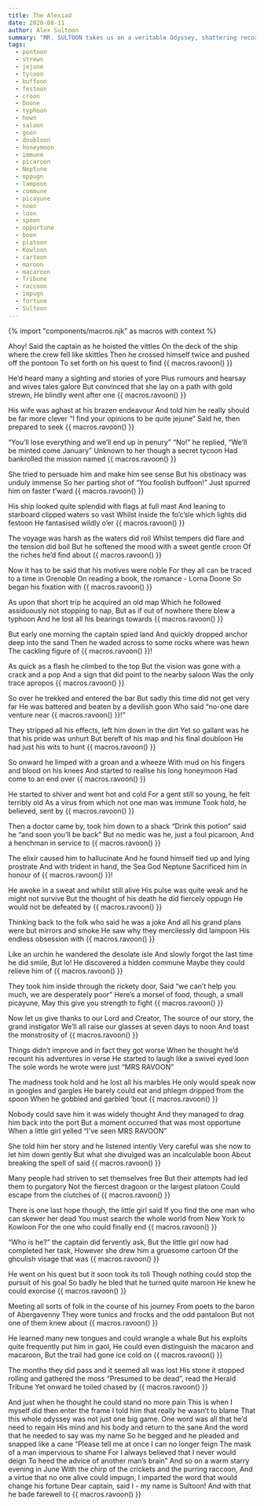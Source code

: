 ```yaml
---
title: The Alexiad
date: 2020-08-11
author: Alex Sultoon
summary: "MR. SULTOON takes us on a veritable Odyssey, shattering records, conventions and fourth walls alike in a climactic 18 line final verse"
tags:
  - pontoon
  - strewn
  - jejune
  - tycoon
  - buffoon
  - festoon
  - croon
  - Doone
  - typhoon
  - hewn
  - saloon
  - goon
  - doubloon
  - honeymoon
  - immune
  - picaroon
  - Neptune
  - oppugn
  - lampoon
  - commune
  - picayune
  - noon
  - loon
  - spoon
  - opportune
  - boon
  - platoon
  - Kowloon
  - cartoon
  - maroon
  - macaroon
  - Tribune
  - raccoon
  - impugn
  - fortune
  - Sultoon
---
```

{% import "components/macros.njk" as macros with context %}

Ahoy! Said the captain as he hoisted the vittles
On the deck of the ship where the crew fell like skittles
Then he crossed himself twice and pushed off the pontoon
To set forth on his quest to find {{ macros.ravoon() }}

He’d heard many a sighting and stories of yore
Plus rumours and hearsay and wives tales galore
But convinced that she lay on a path with gold strewn,
He blindly went after one {{ macros.ravoon() }}

His wife was aghast at his brazen endeavour
And told him he really should be far more clever
“I find your opinions to be quite jejune”
Said he, then prepared to seek {{ macros.ravoon() }}

“You’ll lose everything and we’ll end up in penury”
“No!” he replied, “We’ll be minted come January”
Unknown to her though a secret tycoon
Had bankrolled the mission named {{ macros.ravoon() }}

She tried to persuade him and make him see sense
But his obstinacy was unduly immense
So her parting shot of “You foolish buffoon!”
Just spurred him on faster t’ward {{ macros.ravoon() }}

His ship looked quite splendid with flags at full mast
And leaning to starboard clipped waters so vast
Whilst inside the fo’c’sle which lights did festoon
He fantasised wildly o’er {{ macros.ravoon() }}

The voyage was harsh as the waters did roil
Whilst tempers did flare and the tension did boil
But he softened the mood with a sweet gentle croon
Of the riches he’d find about {{ macros.ravoon() }}

Now it has to be said that his motives were noble
For they all can be traced to a time in Grenoble
On reading a book, the romance - Lorna Doone
So began his fixation with {{ macros.ravoon() }}

As upon that short trip he acquired an old map
Which he followed assiduously not stopping to nap,
But as if out of nowhere there blew a typhoon
And he lost all his bearings towards {{ macros.ravoon() }}

But early one morning the captain spied land
And quickly dropped anchor deep into the sand
Then he waded across to some rocks where was hewn
The cackling figure of {{ macros.ravoon() }}!

As quick as a flash he climbed to the top
But the vision was gone with a crack and a pop
And a sign that did point to the nearby saloon
Was the only trace apropos {{ macros.ravoon() }}

So over he trekked and entered the bar
But sadly this time did not get very far
He was battered and beaten by a devilish goon
Who said “no-one dare venture near {{ macros.ravoon() }}!”

They stripped all his effects, left him down in the dirt
Yet so gallant was he that his pride was unhurt
But bereft of his map and his final doubloon
He had just his wits to hunt {{ macros.ravoon() }}

So onward he limped with a groan and a wheeze
With mud on his fingers and blood on his knees
And started to realise his long honeymoon
Had come to an end over {{ macros.ravoon() }}

He started to shiver and went hot and cold
For a gent still so young, he felt terribly old
As a virus from which not one man was immune
Took hold, he believed, sent by {{ macros.ravoon() }}

Then a doctor came by, took him down to a shack
“Drink this potion” said he “and soon you’ll be back”
But no medic was he, just a foul picaroon,
And a henchman in service to {{ macros.ravoon() }}

The elixir caused him to hallucinate
And he found himself tied up and lying prostrate 
And with trident in hand, the Sea God Neptune
Sacrificed him in honour of {{ macros.ravoon() }}!

He awoke in a sweat and whilst still alive
His pulse was quite weak and he might not survive
But the thought of his death he did fiercely oppugn
He would not be defeated by {{ macros.ravoon() }}

Thinking back to the folk who said he was a joke
And all his grand plans were but mirrors and smoke
He saw why they mercilessly did lampoon
His endless obsession with {{ macros.ravoon() }}

Like an urchin he wandered the desolate isle
And slowly forgot the last time he did smile,
But lo! He discovered a hidden commune
Maybe they could relieve him of {{ macros.ravoon() }}

They took him inside through the rickety door,
Said “we can’t help you much, we are desperately poor”
Here’s a morsel of food, though, a small picayune,
May this give you strength to fight {{ macros.ravoon() }}

Now let us give thanks to our Lord and Creator,
The source of our story, the grand instigator
We’ll all raise our glasses at seven days to noon
And toast the monstrosity of {{ macros.ravoon() }}

Things didn’t improve and in fact they got worse
When he thought he’d recount his adventures in verse
He started to laugh like a swivel eyed loon
The sole words he wrote were just “MRS RAVOON”

The madness took hold and he lost all his marbles
He only would speak now in googles and gargles
He barely could eat and phlegm dripped from the spoon
When he gobbled and garbled ‘bout {{ macros.ravoon() }}

Nobody could save him it was widely thought
And they managed to drag him back into the port
But a moment occurred that was most opportune
When a little girl yelled “I’ve seen MRS RAVOON”

She told him her story and he listened intently
Very careful was she now to let him down gently
But what she divulged was an incalculable boon
About breaking the spell of said {{ macros.ravoon() }}

Many people had striven to set themselves free
But their attempts had led them to purgatory
Not the fiercest dragoon or the largest platoon
Could escape from the clutches of {{ macros.ravoon() }} 

There is one last hope though, the little girl said
If you find the one man who can skewer her dead
You must search the whole world from New York to Kowloon
For the one who could finally end {{ macros.ravoon() }}

“Who is he?” the captain did fervently ask,
But the little girl now had completed her task,
However she drew him a gruesome cartoon
Of the ghoulish visage that was {{ macros.ravoon() }}

He went on his quest but it soon took its toll
Though nothing could stop the pursuit of his goal
So badly he bled that he turned quite maroon
He knew he could exorcise {{ macros.ravoon() }}

Meeting all sorts of folk in the course of his journey
From poets to the baron of Abergavenny
They wore tunics and frocks and the odd pantaloon
But not one of them knew about {{ macros.ravoon() }}

He learned many new tongues and could wrangle a whale
But his exploits quite frequently put him in gaol,
He could even distinguish the macaron and macaroon,
But the trail had gone ice cold on {{ macros.ravoon() }}

The months they did pass and it seemed all was lost
His stone it stopped rolling and gathered the moss
“Presumed to be dead”, read the Herald Tribune
Yet onward he toiled chased by {{ macros.ravoon() }}

And just when he thought he could stand no more pain
This is when I myself did then enter the frame
I told him that really he wasn’t to blame
That this whole odyssey was not just one big game.
One word was all that he’d need to regain
His mind and his body and return to the sane
And the word that he needed to say was my name
So he begged and he pleaded and snapped like a cane
“Please tell me at once I can no longer feign
The mask of a man impervious to shame
For I always believed that I never would deign
To heed the advice of another man’s brain”
And so on a warm starry evening in June
With the chirp of the crickets and the purring raccoon,
And a virtue that no one alive could impugn,
I imparted the word that would change his fortune
Dear captain, said I - my name is Sultoon!
And with that he bade farewell to {{ macros.ravoon() }}
